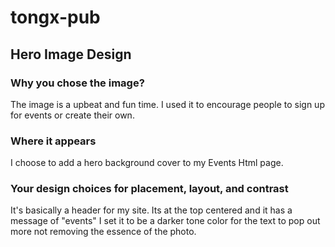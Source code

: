 # tongx-pub

## Hero Image Design

### Why you chose the image?
The image is a upbeat and fun time. I used it to encourage people to sign up for events or create their own.

### Where it appears
I choose to add a hero background cover to my Events Html page.

### Your design choices for placement, layout, and contrast
It's basically a header for my site. Its at the top centered and it has a message of "events" I set it to be a darker tone color for the text to pop out more not removing the essence of the photo.
